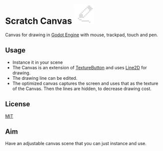 # Scratch Canvas ![icon](scratch_canvas.png)
Canvas for drawing in [Godot Engine](https://godotengine.org) with mouse, trackpad, touch and pen.

## Usage
* Instance it in your scene
* The Canvas is an extension of [TextureButton](https://docs.godotengine.org/en/stable/classes/class_texturebutton.html?highlight=textureButton) and uses [Line2D](https://docs.godotengine.org/en/stable/classes/class_line2d.html?highlight=line2d) for drawing. 
* The drawing line can be edited.
* The optimized canvas captures the screen and uses that as the texture of the Canvas. Then the lines are hidden, to decrease drawing cost.

## License
[MIT](LICENSE)

## Aim
Have an adjustable canvas scene that you can just instance and use.
